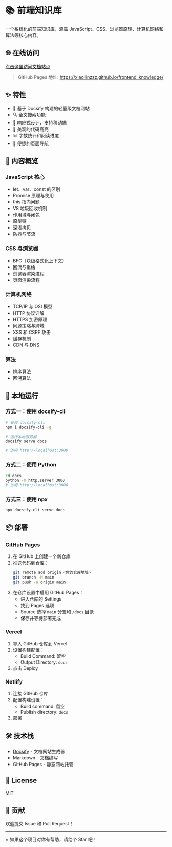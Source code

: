 # 📚 前端知识库

一个系统化的前端知识库，涵盖 JavaScript、CSS、浏览器原理、计算机网络和算法等核心内容。

## 🌐 在线访问

[点击这里访问文档站点](https://xiaollinzzz.github.io/frontend_knowledge/)

> GitHub Pages 地址: https://xiaollinzzz.github.io/frontend_knowledge/

## ✨ 特性

- 📖 基于 Docsify 构建的轻量级文档网站
- 🔍 全文搜索功能
- 📱 响应式设计，支持移动端
- 🎨 美观的代码高亮
- 📊 字数统计和阅读进度
- 🔗 便捷的页面导航

## 📖 内容概览

### JavaScript 核心
- let、var、const 的区别
- Promise 原理与使用
- this 指向问题
- V8 垃圾回收机制
- 作用域与闭包
- 原型链
- 深浅拷贝
- 防抖与节流

### CSS 与浏览器
- BFC（块级格式化上下文）
- 回流与重绘
- 浏览器渲染进程
- 页面渲染流程

### 计算机网络
- TCP/IP 与 OSI 模型
- HTTP 协议详解
- HTTPS 加密原理
- 同源策略与跨域
- XSS 和 CSRF 攻击
- 缓存机制
- CDN 与 DNS

### 算法
- 排序算法
- 回溯算法

## 🚀 本地运行

### 方式一：使用 docsify-cli

```bash
# 安装 docsify-cli
npm i docsify-cli -g

# 运行本地服务器
docsify serve docs

# 访问 http://localhost:3000
```

### 方式二：使用 Python

```bash
cd docs
python -m http.server 3000
# 访问 http://localhost:3000
```

### 方式三：使用 npx

```bash
npx docsify-cli serve docs
```

## 📦 部署

### GitHub Pages

1. 在 GitHub 上创建一个新仓库
2. 推送代码到仓库：
   ```bash
   git remote add origin <你的仓库地址>
   git branch -M main
   git push -u origin main
   ```
3. 在仓库设置中启用 GitHub Pages：
   - 进入仓库的 Settings
   - 找到 Pages 选项
   - Source 选择 `main` 分支和 `/docs` 目录
   - 保存并等待部署完成

### Vercel

1. 导入 GitHub 仓库到 Vercel
2. 设置构建配置：
   - Build Command: 留空
   - Output Directory: `docs`
3. 点击 Deploy

### Netlify

1. 连接 GitHub 仓库
2. 配置构建设置：
   - Build command: 留空
   - Publish directory: `docs`
3. 部署

## 🛠️ 技术栈

- [Docsify](https://docsify.js.org/) - 文档网站生成器
- Markdown - 文档编写
- GitHub Pages - 静态网站托管

## 📝 License

MIT

## 🤝 贡献

欢迎提交 Issue 和 Pull Request！

---

⭐ 如果这个项目对你有帮助，请给个 Star 吧！

